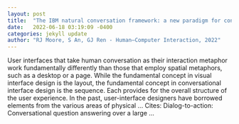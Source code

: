 ```yaml
---
layout: post
title:  "The IBM natural conversation framework: a new paradigm for conversational UX design"
date:   2022-06-18 03:19:09 -0400
categories: jekyll update
author: "RJ Moore, S An, GJ Ren - Human–Computer Interaction, 2022"
---
```

User interfaces that take human conversation as their interaction metaphor work fundamentally differently than those that employ spatial metaphors, such as a desktop or a page. While the fundamental concept in visual interface design is the layout, the fundamental concept in conversational interface design is the sequence. Each provides for the overall structure of the user experience. In the past, user-interface designers have borrowed elements from the various areas of physical …
Cites: ‪Dialog-to-action: Conversational question answering over a large …‬  